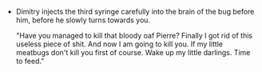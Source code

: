 - Dimitry injects the third syringe carefully into the brain of the bug before him, before he slowly turns towards you.
  
  "Have you managed to kill that bloody oaf Pierre? Finally I got rid of this useless piece of shit. And now I am going to kill you. If my little meatbugs don't kill you first of course. Wake up my little darlings. Time to feed."